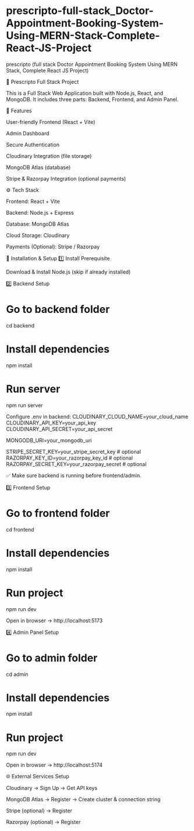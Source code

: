 # prescripto-full-stack_Doctor-Appointment-Booking-System-Using-MERN-Stack-Complete-React-JS-Project
prescripto (full stack Doctor Appointment Booking System Using MERN Stack, Complete React JS Project)


🚀 Prescripto Full Stack Project

This is a Full Stack Web Application built with Node.js, React, and MongoDB.
It includes three parts: Backend, Frontend, and Admin Panel.

📌 Features

User-friendly Frontend (React + Vite)

Admin Dashboard

Secure Authentication

Cloudinary Integration (file storage)

MongoDB Atlas (database)

Stripe & Razorpay Integration (optional payments)



⚙️ Tech Stack

Frontend: React + Vite

Backend: Node.js + Express

Database: MongoDB Atlas

Cloud Storage: Cloudinary

Payments (Optional): Stripe / Razorpay

🔧 Installation & Setup
1️⃣ Install Prerequisite

Download & Install Node.js
 (skip if already installed)

2️⃣ Backend Setup
# Go to backend folder
cd backend

# Install dependencies
npm install

# Run server
npm run server

Configure .env in backend:
CLOUDINARY_CLOUD_NAME=your_cloud_name
CLOUDINARY_API_KEY=your_api_key
CLOUDINARY_API_SECRET=your_api_secret

MONGODB_URI=your_mongodb_uri

STRIPE_SECRET_KEY=your_stripe_secret_key   # optional
RAZORPAY_KEY_ID=your_razorpay_key_id       # optional
RAZORPAY_SECRET_KEY=your_razorpay_secret   # optional


✅ Make sure backend is running before frontend/admin.

3️⃣ Frontend Setup
# Go to frontend folder
cd frontend

# Install dependencies
npm install

# Run project
npm run dev


Open in browser → http://localhost:5173

4️⃣ Admin Panel Setup
# Go to admin folder
cd admin

# Install dependencies
npm install

# Run project
npm run dev


Open in browser → http://localhost:5174

🌐 External Services Setup

Cloudinary → Sign Up
 → Get API keys

MongoDB Atlas → Register
 → Create cluster & connection string

Stripe (optional) → Register

Razorpay (optional) → Register
